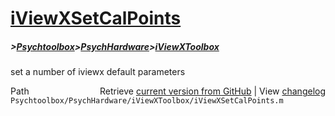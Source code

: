 # [iViewXSetCalPoints](iViewXSetCalPoints)
##### >[Psychtoolbox](Psychtoolbox)>[PsychHardware](PsychHardware)>[iViewXToolbox](iViewXToolbox)

set a number of iviewx default parameters  




<div class="code_header" style="text-align:right;">
  <span style="float:left;">Path&nbsp;&nbsp;</span> <span class="counter">Retrieve <a href=
  "https://raw.github.com/Psychtoolbox-3/Psychtoolbox-3/beta/Psychtoolbox/PsychHardware/iViewXToolbox/iViewXSetCalPoints.m">current version from GitHub</a> | View <a href=
  "https://github.com/Psychtoolbox-3/Psychtoolbox-3/commits/beta/Psychtoolbox/PsychHardware/iViewXToolbox/iViewXSetCalPoints.m">changelog</a></span>
</div>
<div class="code">
  <code>Psychtoolbox/PsychHardware/iViewXToolbox/iViewXSetCalPoints.m</code>
</div>

